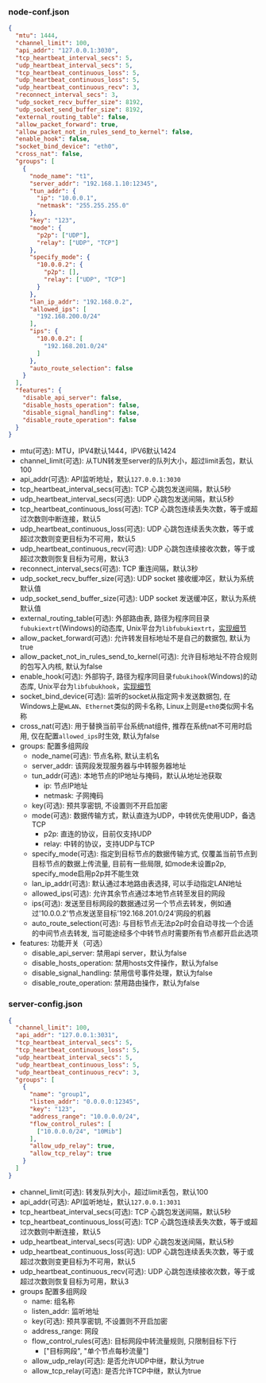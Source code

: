 ### node-conf.json

```json
{
  "mtu": 1444,
  "channel_limit": 100,
  "api_addr": "127.0.0.1:3030",
  "tcp_heartbeat_interval_secs": 5,
  "udp_heartbeat_interval_secs": 5,
  "tcp_heartbeat_continuous_loss": 5,
  "udp_heartbeat_continuous_loss": 5,
  "udp_heartbeat_continuous_recv": 3,
  "reconnect_interval_secs": 3,
  "udp_socket_recv_buffer_size": 8192,
  "udp_socket_send_buffer_size": 8192,
  "external_routing_table": false,
  "allow_packet_forward": true,
  "allow_packet_not_in_rules_send_to_kernel": false,
  "enable_hook": false,
  "socket_bind_device": "eth0",
  "cross_nat": false,
  "groups": [
    {
      "node_name": "t1",
      "server_addr": "192.168.1.10:12345",
      "tun_addr": {
        "ip": "10.0.0.1",
        "netmask": "255.255.255.0"
      },
      "key": "123",
      "mode": {
        "p2p": ["UDP"],
        "relay": ["UDP", "TCP"]
      },
      "specify_mode": {
        "10.0.0.2": {
          "p2p": [],
          "relay": ["UDP", "TCP"]
        }
      },
      "lan_ip_addr": "192.168.0.2",
      "allowed_ips": [
        "192.168.200.0/24"
      ],
      "ips": {
        "10.0.0.2": [
          "192.168.201.0/24"
        ]
      },
      "auto_route_selection": false
    }
  ],
  "features": {
    "disable_api_server": false,
    "disable_hosts_operation": false,
    "disable_signal_handling": false,
    "disable_route_operation": false
  }
}
```

- mtu(可选): MTU，IPV4默认1444，IPV6默认1424
- channel_limit(可选): 从TUN转发至server的队列大小，超过limit丢包，默认100
- api_addr(可选): API监听地址，默认`127.0.0.1:3030`
- tcp_heartbeat_interval_secs(可选): TCP 心跳包发送间隔，默认5秒
- udp_heartbeat_interval_secs(可选): UDP 心跳包发送间隔，默认5秒
- tcp_heartbeat_continuous_loss(可选): TCP 心跳包连续丢失次数，等于或超过次数则中断连接，默认5
- udp_heartbeat_continuous_loss(可选): UDP 心跳包连续丢失次数，等于或超过次数则变更目标为不可用，默认5
- udp_heartbeat_continuous_recv(可选): UDP 心跳包连续接收次数，等于或超过次数则恢复目标为可用，默认3
- reconnect_interval_secs(可选): TCP 重连间隔，默认3秒
- udp_socket_recv_buffer_size(可选): UDP socket 接收缓冲区，默认为系统默认值
- udp_socket_send_buffer_size(可选): UDP socket 发送缓冲区，默认为系统默认值
- external_routing_table(可选): 外部路由表, 路径为程序同目录`fubukiextrt`(Windows)的动态库, Unix平台为`libfubukiextrt`，[实现细节](https://github.com/xutianyi1999/fubuki/blob/master/src/routing_table/external.rs)
- allow_packet_forward(可选): 允许转发目标地址不是自己的数据包, 默认为true
- allow_packet_not_in_rules_send_to_kernel(可选): 允许目标地址不符合规则的包写入内核, 默认为false
- enable_hook(可选): 外部钩子, 路径为程序同目录`fubukihook`(Windows)的动态库, Unix平台为`libfubukhook`，[实现细节](https://github.com/xutianyi1999/fubuki/blob/master/src/common/hook.rs)
- socket_bind_device(可选): 监听的socket从指定网卡发送数据包, 在Windows上是`WLAN`、`Ethernet`类似的网卡名称, Linux上则是`eth0`类似网卡名称
- cross_nat(可选): 用于替换当前平台系统nat组件, 推荐在系统nat不可用时启用, 仅在配置`allowed_ips`时生效, 默认为false
- groups: 配置多组网段
    - node_name(可选): 节点名称, 默认主机名
    - server_addr: 该网段发现服务器与中转服务器地址
    - tun_addr(可选): 本地节点的IP地址与掩码，默认从地址池获取
        - ip: 节点IP地址
        - netmask: 子网掩码
    - key(可选): 预共享密钥, 不设置则不开启加密
    - mode(可选): 数据传输方式，默认直连为UDP，中转优先使用UDP，备选TCP
        - p2p: 直连的协议，目前仅支持UDP
        - relay: 中转的协议，支持UDP与TCP
    - specify_mode(可选): 指定到目标节点的数据传输方式, 仅覆盖当前节点到目标节点的数据上传流量, 目前有一些局限, 如mode未设置p2p, specify_mode启用p2p并不能生效
    - lan_ip_addr(可选): 默认通过本地路由表选择, 可以手动指定LAN地址
    - allowed_ips(可选): 允许其余节点通过本地节点转至发目的网段
    - ips(可选): 发送至目标网段的数据通过另一个节点去转发，例如通过'10.0.0.2'节点发送至目标'192.168.201.0/24'网段的机器
    - auto_route_selection(可选): 与目标节点无法p2p时会自动寻找一个合适的中间节点去转发, 当可能途经多个中转节点时需要所有节点都开启此选项
- features: 功能开关（可选）
    - disable\_api\_server: 禁用api server，默认为false
    - disable\_hosts\_operation: 禁用hosts文件操作，默认为false
    - disable\_signal\_handling: 禁用信号事件处理，默认为false
    - disable\_route\_operation: 禁用路由操作，默认为false

### server-config.json

```json
{
  "channel_limit": 100,
  "api_addr": "127.0.0.1:3031",
  "tcp_heartbeat_interval_secs": 5,
  "tcp_heartbeat_continuous_loss": 5,
  "udp_heartbeat_interval_secs": 5,
  "udp_heartbeat_continuous_loss": 5,
  "udp_heartbeat_continuous_recv": 3,
  "groups": [
    {
      "name": "group1",
      "listen_addr": "0.0.0.0:12345",
      "key": "123",
      "address_range": "10.0.0.0/24",
      "flow_control_rules": [
        ["10.0.0.0/24", "10Mib"]
      ],
      "allow_udp_relay": true,
      "allow_tcp_relay": true
    }
  ]
}
```

- channel_limit(可选): 转发队列大小，超过limit丢包，默认100
- api_addr(可选): API监听地址，默认`127.0.0.1:3031`
- tcp_heartbeat_interval_secs(可选): TCP 心跳包发送间隔，默认5秒
- tcp_heartbeat_continuous_loss(可选): TCP 心跳包连续丢失次数，等于或超过次数则中断连接，默认5
- udp_heartbeat_interval_secs(可选): UDP 心跳包发送间隔，默认5秒
- udp_heartbeat_continuous_loss(可选): UDP 心跳包连续丢失次数，等于或超过次数则变更目标为不可用，默认5
- udp_heartbeat_continuous_recv(可选): UDP 心跳包连续接收次数，等于或超过次数则恢复目标为可用，默认3
- groups 配置多组网段
    - name: 组名称
    - listen_addr: 监听地址
    - key(可选): 预共享密钥, 不设置则不开启加密
    - address_range: 网段
    - flow_control_rules(可选): 目标网段中转流量规则, 只限制目标下行
      - ["目标网段", "单个节点每秒流量"]
    - allow_udp_relay(可选): 是否允许UDP中继，默认为true
    - allow_tcp_relay(可选): 是否允许TCP中继，默认为true